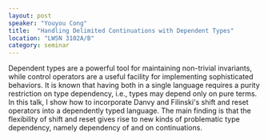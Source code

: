 ```yaml
---
layout: post
speaker: "Youyou Cong"
title:  "Handling Delimited Continuations with Dependent Types"
location: "LWSN 3102A/B"
category: seminar
---
```


 Dependent types are a powerful tool for maintaining
 non-trivial invariants, while control operators are a useful facility
 for implementing sophisticated behaviors.  It is known that having
 both in a single language requires a purity restriction on type
 dependency, i.e., types may depend only on pure terms.  In this talk,
 I show how to incorporate Danvy and Filinski's shift and reset
 operators into a dependently typed language.  The main finding is that
 the flexibility of shift and reset gives rise to new kinds of
 problematic type dependency, namely dependency of and on
 continuations.
